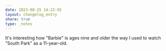 ```yaml
---
date: 2023-08-25 14:22:55
layout: changelog_entry
share: true
type: _notes
---
```

It's interesting how "Barbie" is ages nine and older the way I used to watch "South Park" as a 11-year-old.

